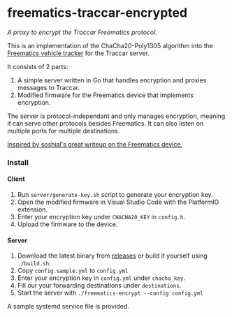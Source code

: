# freematics-traccar-encrypted

_A proxy to encrypt the Traccar Freematics protocol._

This is an implementation of the ChaCha20-Poly1305 algorithm into
the [Freematics vehicle tracker](https://freematics.com/products/freematics-one-plus-model-b/) for the Traccar server.

It consists of 2 parts:

1. A simple server written in Go that handles encryption and proxies messages to Traccar.
2. Modified firmware for the Freematics device that implements encryption.

The server is protocol-independant and only manages encryption, meaning it can serve other protocols besides Freematics.
It can also listen on multiple ports for multiple destinations.

[Inspired by soshial's great writeup on the Freematics device.](https://gist.github.com/soshial/d07919e0fac67f5501a38fe3c39be416)

### Install

#### Client

1. Run `server/generate-key.sh` script to generate your encryption key.
2. Open the modified firmware in Visual Studio Code with the PlatformIO extension.
3. Enter your encryption key under `CHACHA20_KEY` in `config.h`.
4. Upload the firmware to the device.

#### Server

1. Download the latest binary from [releases](https://git.evulid.cc/cyberes/freematics-traccar-encrypted/releases) or
   build it yourself using `./build.sh`.
2. Copy `config.sample.yml` to `config.yml`
3. Enter your encryption key in `config.yml` under `chacha_key`.
4. Fill our your forwarding destinations under `destinations`.
5. Start the server with `./freematics-encrypt --config config.yml`

A sample systemd service file is provided.